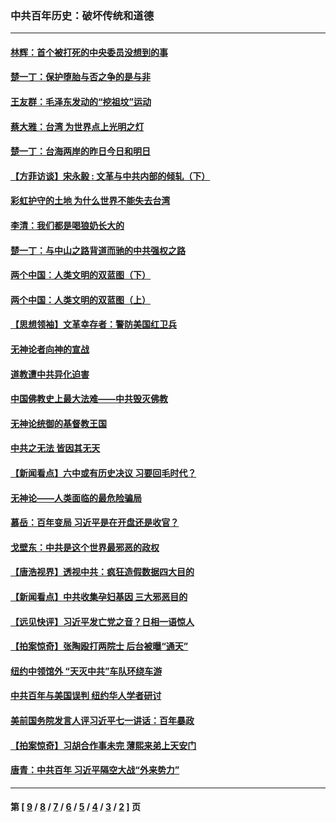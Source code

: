 ### 中共百年历史：破坏传统和道德
---
#### [林辉：首个被打死的中央委员没想到的事](../../pages/nf1176114/n13987400.md?05260430) 
#### [楚一丁：保护堕胎与否之争的是与非](../../pages/nf1176114/n13815642.md?05260430) 
#### [王友群：毛泽东发动的“挖祖坟”运动](../../pages/nf1176114/n13723639.md?05260430) 
#### [蔡大雅：台湾 为世界点上光明之灯](../../pages/nf1176114/n13531530.md?05260430) 
#### [楚一丁：台海两岸的昨日今日和明日](../../pages/nf1176114/n13531468.md?05260430) 
#### [【方菲访谈】宋永毅 : 文革与中共内部的倾轧（下）](../../pages/nf1176114/n13486836.md?05260430) 
#### [彩虹护守的土地 为什么世界不能失去台湾](../../pages/nf1176114/n13476849.md?05260430) 
#### [李清：我们都是喝狼奶长大的](../../pages/nf1176114/n13471478.md?05260430) 
#### [楚一丁：与中山之路背道而驰的中共强权之路](../../pages/nf1176114/n13437270.md?05260430) 
#### [两个中国：人类文明的双蓝图（下）](../../pages/nf1176114/n13423132.md?05260430) 
#### [两个中国：人类文明的双蓝图（上）](../../pages/nf1176114/n13422687.md?05260430) 
#### [【思想领袖】文革幸存者：警防美国红卫兵](../../pages/nf1176114/n13339289.md?05260430) 
#### [无神论者向神的宣战](../../pages/nf1176114/n13281535.md?05260430) 
#### [道教遭中共异化迫害](../../pages/nf1176114/n13281463.md?05260430) 
#### [中国佛教史上最大法难——中共毁灭佛教](../../pages/nf1176114/n13281397.md?05260430) 
#### [无神论统御的基督教王国](../../pages/nf1176114/n13281280.md?05260430) 
#### [中共之无法 皆因其无天](../../pages/nf1176114/n13281088.md?05260430) 
#### [【新闻看点】六中或有历史决议 习要回毛时代？](../../pages/nf1176114/n13222895.md?05260430) 
#### [无神论——人类面临的最危险骗局](../../pages/nf1176114/n13196137.md?05260430) 
#### [慕岳：百年变局 习近平是在开盘还是收官？](../../pages/nf1176114/n13206516.md?05260430) 
#### [戈壁东：中共是这个世界最邪恶的政权](../../pages/nf1176114/n13085641.md?05260430) 
#### [【唐浩视界】透视中共：疯狂造假数据四大目的](../../pages/nf1176114/n13080590.md?05260430) 
#### [【新闻看点】中共收集孕妇基因 三大邪恶目的](../../pages/nf1176114/n13077182.md?05260430) 
#### [【远见快评】习近平发亡党之音？日相一语惊人](../../pages/nf1176114/n13074809.md?05260430) 
#### [【拍案惊奇】张陶殴打两院士 后台被曝“通天”](../../pages/nf1176114/n13070496.md?05260430) 
#### [纽约中领馆外 “天灭中共”车队环绕车游](../../pages/nf1176114/n13070693.md?05260430) 
#### [中共百年与美国误判 纽约华人学者研讨](../../pages/nf1176114/n13067969.md?05260430) 
#### [美前国务院发言人评习近平七一讲话：百年暴政](../../pages/nf1176114/n13066986.md?05260430) 
#### [【拍案惊奇】习胡合作事未完 薄熙来弟上天安门](../../pages/nf1176114/n13065867.md?05260430) 
#### [唐青：中共百年 习近平隔空大战“外来势力”](../../pages/nf1176114/n13065976.md?05260430) 

---
#### 第 [ [9](./9.md?05260430) / [8](./8.md?05260430) / [7](./7.md?05260430) / [6](./6.md?05260430) / [5](./5.md?05260430) / [4](./4.md?05260430) / [3](./3.md?05260430) / [2](./2.md?05260430) ] 页
